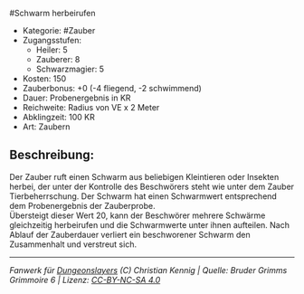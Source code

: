 #Schwarm herbeirufen  
- Kategorie: #Zauber  
- Zugangsstufen:  
  - Heiler: 5  
  - Zauberer: 8  
  - Schwarzmagier: 5  
- Kosten: 150  
- Zauberbonus: +0 (-4 fliegend, -2 schwimmend)  
- Dauer: Probenergebnis in KR  
- Reichweite: Radius von VE x 2 Meter  
- Abklingzeit: 100 KR  
- Art: Zaubern     

## Beschreibung:
Der Zauber ruft einen Schwarm aus beliebigen Kleintieren oder Insekten herbei, der unter der Kontrolle des Beschwörers steht wie unter dem Zauber Tierbeherrschung. Der Schwarm hat einen Schwarmwert entsprechend dem Probenergebnis der Zauberprobe.<br>Übersteigt dieser Wert 20, kann der Beschwörer mehrere Schwärme gleichzeitig herbeirufen und die Schwarmwerte unter ihnen aufteilen. Nach Ablauf der Zauberdauer verliert ein beschworener Schwarm den Zusammenhalt und verstreut sich.


___
*Fanwerk für [Dungeonslayers](https://www.dungeonslayers.net/) (C) Christian Kennig | Quelle: Bruder Grimms Grimmoire 6 | Lizenz: [CC-BY-NC-SA 4.0](https://creativecommons.org/licenses/by-nc-sa/4.0/deed.de)*